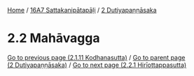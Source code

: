
[Home](/) / [16A7 Sattakanipātapāḷi](../../16A7.md) / [2 Dutiyapaṇṇāsaka](../2.md)

# 2.2 Mahāvagga


[Go to previous page (2.1.11 Kodhanasutta)](2.1/2.1.11.md) / [Go to parent page (2 Dutiyapaṇṇāsaka)](../2.md) / [Go to next page (2.2.1 Hirīottappasutta)](2.2/2.2.1.md)


